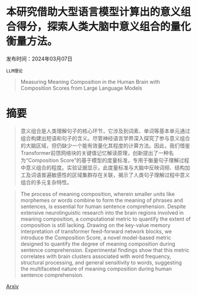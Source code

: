 # 本研究借助大型语言模型计算出的意义组合得分，探索人类大脑中意义组合的量化衡量方法。

发布时间：2024年03月07日

`LLM理论`

> Measuring Meaning Composition in the Human Brain with Composition Scores from Large Language Models

# 摘要

> 意义组合是人类理解句子的核心环节，它涉及到词素、单词等基本单元通过组合构建出短语和句子的含义。尽管神经语言学界深入探究了参与意义组合的大脑区域，但仍缺少一个能有效量化其程度的计算方法。因此，我们借鉴Transformer前馈网络块的关键值记忆解读原理，创新提出了一种名为“Composition Score”的基于模型的度量标准，专用于衡量句子理解过程中意义组合的程度。实验证据显示，此度量标准与大脑中反映词频、结构加工及词语普遍敏感性的区域集群存在关联，揭示了人类句子理解过程中意义组合的多元复杂特性。

> The process of meaning composition, wherein smaller units like morphemes or words combine to form the meaning of phrases and sentences, is essential for human sentence comprehension. Despite extensive neurolinguistic research into the brain regions involved in meaning composition, a computational metric to quantify the extent of composition is still lacking. Drawing on the key-value memory interpretation of transformer feed-forward network blocks, we introduce the Composition Score, a novel model-based metric designed to quantify the degree of meaning composition during sentence comprehension. Experimental findings show that this metric correlates with brain clusters associated with word frequency, structural processing, and general sensitivity to words, suggesting the multifaceted nature of meaning composition during human sentence comprehension.

[Arxiv](https://arxiv.org/abs/2403.04325)